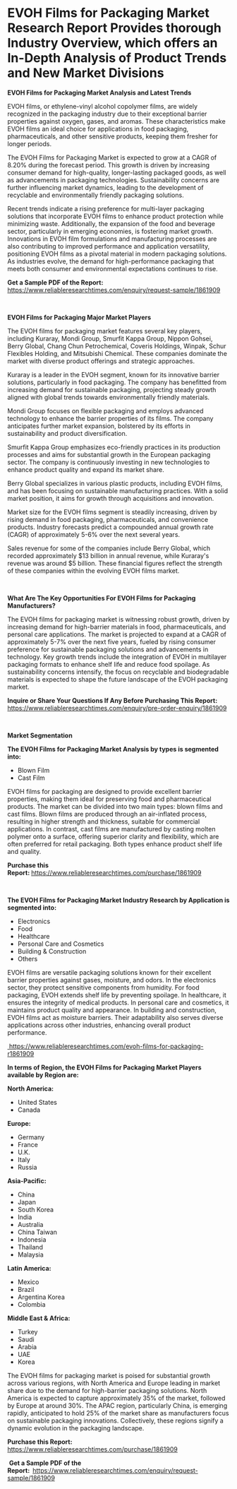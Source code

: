 <p><h1>EVOH Films for Packaging Market Research Report Provides thorough Industry Overview, which offers an In-Depth Analysis of Product Trends and New Market Divisions</h1></p><p><strong>EVOH Films for Packaging Market Analysis and Latest Trends</strong></p>
<p><p>EVOH films, or ethylene-vinyl alcohol copolymer films, are widely recognized in the packaging industry due to their exceptional barrier properties against oxygen, gases, and aromas. These characteristics make EVOH films an ideal choice for applications in food packaging, pharmaceuticals, and other sensitive products, keeping them fresher for longer periods. </p><p>The EVOH Films for Packaging Market is expected to grow at a CAGR of 8.20% during the forecast period. This growth is driven by increasing consumer demand for high-quality, longer-lasting packaged goods, as well as advancements in packaging technologies. Sustainability concerns are further influencing market dynamics, leading to the development of recyclable and environmentally friendly packaging solutions. </p><p>Recent trends indicate a rising preference for multi-layer packaging solutions that incorporate EVOH films to enhance product protection while minimizing waste. Additionally, the expansion of the food and beverage sector, particularly in emerging economies, is fostering market growth. Innovations in EVOH film formulations and manufacturing processes are also contributing to improved performance and application versatility, positioning EVOH films as a pivotal material in modern packaging solutions. As industries evolve, the demand for high-performance packaging that meets both consumer and environmental expectations continues to rise.</p></p>
<p><strong>Get a Sample PDF of the Report:&nbsp;</strong> <a href="https://www.reliableresearchtimes.com/enquiry/request-sample/1861909?utm_campaign=3647&utm_medium=2&utm_source=Github&utm_content=ia&utm_term=19042025&utm_id=evoh-films-for-packaging">https://www.reliableresearchtimes.com/enquiry/request-sample/1861909</a></p>
<p>&nbsp;</p>
<p><strong>EVOH Films for Packaging Major Market Players</strong></p>
<p><p>The EVOH films for packaging market features several key players, including Kuraray, Mondi Group, Smurfit Kappa Group, Nippon Gohsei, Berry Global, Chang Chun Petrochemical, Coveris Holdings, Winpak, Schur Flexibles Holding, and Mitsubishi Chemical. These companies dominate the market with diverse product offerings and strategic approaches.</p><p>Kuraray is a leader in the EVOH segment, known for its innovative barrier solutions, particularly in food packaging. The company has benefitted from increasing demand for sustainable packaging, projecting steady growth aligned with global trends towards environmentally friendly materials.</p><p>Mondi Group focuses on flexible packaging and employs advanced technology to enhance the barrier properties of its films. The company anticipates further market expansion, bolstered by its efforts in sustainability and product diversification.</p><p>Smurfit Kappa Group emphasizes eco-friendly practices in its production processes and aims for substantial growth in the European packaging sector. The company is continuously investing in new technologies to enhance product quality and expand its market share.</p><p>Berry Global specializes in various plastic products, including EVOH films, and has been focusing on sustainable manufacturing practices. With a solid market position, it aims for growth through acquisitions and innovation.</p><p>Market size for the EVOH films segment is steadily increasing, driven by rising demand in food packaging, pharmaceuticals, and convenience products. Industry forecasts predict a compounded annual growth rate (CAGR) of approximately 5-6% over the next several years.</p><p>Sales revenue for some of the companies include Berry Global, which recorded approximately $13 billion in annual revenue, while Kuraray's revenue was around $5 billion. These financial figures reflect the strength of these companies within the evolving EVOH films market.</p></p>
<p>&nbsp;</p>
<p><strong>What Are The Key Opportunities For EVOH Films for Packaging Manufacturers?</strong></p>
<p><p>The EVOH films for packaging market is witnessing robust growth, driven by increasing demand for high-barrier materials in food, pharmaceuticals, and personal care applications. The market is projected to expand at a CAGR of approximately 5-7% over the next five years, fueled by rising consumer preference for sustainable packaging solutions and advancements in technology. Key growth trends include the integration of EVOH in multilayer packaging formats to enhance shelf life and reduce food spoilage. As sustainability concerns intensify, the focus on recyclable and biodegradable materials is expected to shape the future landscape of the EVOH packaging market.</p></p>
<p><strong>Inquire or Share Your Questions If Any Before Purchasing This Report:</strong> <a href="https://www.reliableresearchtimes.com/enquiry/pre-order-enquiry/1861909?utm_campaign=3647&utm_medium=2&utm_source=Github&utm_content=ia&utm_term=19042025&utm_id=evoh-films-for-packaging">https://www.reliableresearchtimes.com/enquiry/pre-order-enquiry/1861909</a></p>
<p>&nbsp;</p>
<p><strong>Market Segmentation</strong></p>
<p><strong>The EVOH Films for Packaging Market Analysis by types is segmented into:</strong></p>
<p><ul><li>Blown Film</li><li>Cast Film</li></ul></p>
<p><p>EVOH films for packaging are designed to provide excellent barrier properties, making them ideal for preserving food and pharmaceutical products. The market can be divided into two main types: blown films and cast films. Blown films are produced through an air-inflated process, resulting in higher strength and thickness, suitable for commercial applications. In contrast, cast films are manufactured by casting molten polymer onto a surface, offering superior clarity and flexibility, which are often preferred for retail packaging. Both types enhance product shelf life and quality.</p></p>
<p><strong>Purchase this Report:&nbsp;</strong><a href="https://www.reliableresearchtimes.com/purchase/1861909?utm_campaign=3647&utm_medium=2&utm_source=Github&utm_content=ia&utm_term=19042025&utm_id=evoh-films-for-packaging">https://www.reliableresearchtimes.com/purchase/1861909</a></p>
<p>&nbsp;</p>
<p><strong>The EVOH Films for Packaging Market Industry Research by Application is segmented into:</strong></p>
<p><ul><li>Electronics</li><li>Food</li><li>Healthcare</li><li>Personal Care and Cosmetics</li><li>Building & Construction</li><li>Others</li></ul></p>
<p><p>EVOH films are versatile packaging solutions known for their excellent barrier properties against gases, moisture, and odors. In the electronics sector, they protect sensitive components from humidity. For food packaging, EVOH extends shelf life by preventing spoilage. In healthcare, it ensures the integrity of medical products. In personal care and cosmetics, it maintains product quality and appearance. In building and construction, EVOH films act as moisture barriers. Their adaptability also serves diverse applications across other industries, enhancing overall product performance.</p></p>
<p><a href="https://www.reliableresearchtimes.com/evoh-films-for-packaging-r1861909?utm_campaign=3647&utm_medium=2&utm_source=Github&utm_content=ia&utm_term=19042025&utm_id=evoh-films-for-packaging">&nbsp;https://www.reliableresearchtimes.com/evoh-films-for-packaging-r1861909</a></p>
<p><strong>In terms of Region, the EVOH Films for Packaging Market Players available by Region are:</strong></p>
<p>
    <p> <strong> North America: </strong>
        <ul>
            <li>United States</li>
            <li>Canada</li>
        </ul>
        </p> 
    <p> <strong> Europe: </strong>
        <ul>
            <li>Germany</li>
            <li>France</li>
            <li>U.K.</li>
            <li>Italy</li>
            <li>Russia</li>
        </ul>
        </p> 
    <p> <strong> Asia-Pacific: </strong>
        <ul>
            <li>China</li>
            <li>Japan</li>
            <li>South Korea</li>
            <li>India</li>
            <li>Australia</li>
            <li>China Taiwan</li>
            <li>Indonesia</li>
            <li>Thailand</li>
            <li>Malaysia</li>
        </ul>
        </p> 
    <p> <strong> Latin America: </strong>
        <ul>
            <li>Mexico</li>
            <li>Brazil</li>
            <li>Argentina Korea</li>
            <li>Colombia</li>
        </ul>
        </p> 
    <p> <strong> Middle East & Africa: </strong>
        <ul>
            <li>Turkey</li>
            <li>Saudi</li>
            <li>Arabia</li>
            <li>UAE</li>
            <li>Korea</li>
        </ul>
    </p>
    </p>
<p><p>The EVOH films for packaging market is poised for substantial growth across various regions, with North America and Europe leading in market share due to the demand for high-barrier packaging solutions. North America is expected to capture approximately 35% of the market, followed by Europe at around 30%. The APAC region, particularly China, is emerging rapidly, anticipated to hold 25% of the market share as manufacturers focus on sustainable packaging innovations. Collectively, these regions signify a dynamic evolution in the packaging landscape.</p></p>
<p><strong>Purchase this Report: </strong><a href="https://www.reliableresearchtimes.com/purchase/1861909?utm_campaign=3647&utm_medium=2&utm_source=Github&utm_content=ia&utm_term=19042025&utm_id=evoh-films-for-packaging">https://www.reliableresearchtimes.com/purchase/1861909</a></p>
<p>&nbsp;<strong>Get a Sample PDF of the Report:&nbsp;&nbsp;</strong><a href="https://www.reliableresearchtimes.com/enquiry/request-sample/1861909?utm_campaign=3647&utm_medium=2&utm_source=Github&utm_content=ia&utm_term=19042025&utm_id=evoh-films-for-packaging">https://www.reliableresearchtimes.com/enquiry/request-sample/1861909</a></p>
<p><strong></strong></p>
<p><p></p><p></p><p></p></p>